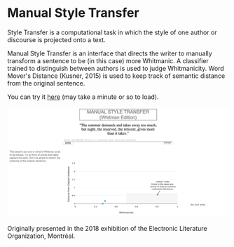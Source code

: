 # Manual Style Transfer

Style Transfer is a computational task in which the style of one author or discourse is projected onto a text.

Manual Style Transfer is an interface that directs the writer to manually transform a sentence to be (in this case) more Whitmanic. A classifier trained to distinguish between authors is used to judge Whitmanicity.  Word Mover's Distance (Kusner, 2015) is used to keep track of semantic distance from the original sentence.  

You can try it [here](https://manualstyletransfer.herokuapp.com/) (may take a minute or so to load). 

![interface](img/screenshot.png)

Originally presented in the 2018 exhibition of the Electronic Literature Organization, Montréal. 